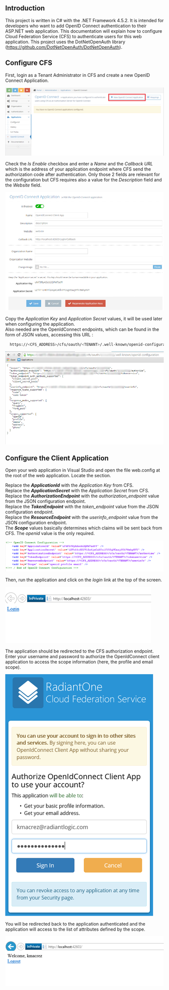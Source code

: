 ## Introduction

This project is written in C# with the .NET Framework 4.5.2. It is intended for developers who want to add OpenID Connect authentication to their ASP.NET web application. This documentation will explain how to configure Cloud Federation Service (CFS) to authenticate users for this web application. This project uses the DotNetOpenAuth library (https://github.com/DotNetOpenAuth/DotNetOpenAuth).

## Configure CFS
First, login as a Tenant Administrator in CFS and create a new OpenID Connect Application.

![Create an OpenID Connect Application](assets/OpenIdConnectApp_1.png)

Check the _Is Enable_ checkbox and enter a _Name_ and the _Callback URL_ which is the address of your application endpoint where CFS send the authorization code after authentication. Only those 2 fields are relevant for the configuration but CFS requires also a value for the _Description_ field and the _Website_ field.

![OpenID Connect parameters](assets/OpenIdConnectApp_2.png)

Copy the _Application Key_ and _Application Secret_ values, it will be used later when configuring the application.  
Also needed are the OpenIdConnect endpoints, which can be found in the form of JSON values, accessing this URL : 
```sh
  https://<CFS_ADDRESS>/cfs/oauth/<TENANT>/.well-known/openid-configuration"
```
![OpenID Connect config endpoints](assets/OpenIdConnectApp_3.png)

## Configure the Client Application

Open your web application in Visual Studio and open the file web.config at the root of the web application. Locate the _<!-- OpenID Connect Configuration -->_ section. 

Replace the **_ApplicationId_** with the _Application Key_ from CFS.  
Replace the **_ApplicationSecret_** with the _Application Secret_ from CFS.  
Replace the **_AuthorizationEndpoint_** with the _authorization_endpoint_ value from the JSON configuration endpoint.  
Replace the **_TokenEndpoint_** with the _token_endpoint_ value from the JSON configuration endpoint.  
Replace the **_ResourceEndpoint_** with the _userinfo_endpoint_ value from the JSON configuration endpoint.  
The **_Scope_** values basically determines which claims will be sent back from CFS. The _openid_ value is the only required.

![OpenID Connect config endpoints](assets/OpenIdConnectApp_4.png)

Then, run the application and click on the _login_ link at the top of the screen.

![OpenID Connect config endpoints](assets/OpenIdConnectApp_5.png)

The application should be redirected to the CFS authorization endpoint. Enter your username and password to authorize the OpenIdConnect client application to access the scope information (here, the profile and email scope).

![OpenID Connect config endpoints](assets/OpenIdConnectApp_6.png)

You will be redirected back to the application authenticated and the application will access to the list of attributes defined by the scope.

![OpenID Connect config endpoints](assets/OpenIdConnectApp_7.png)